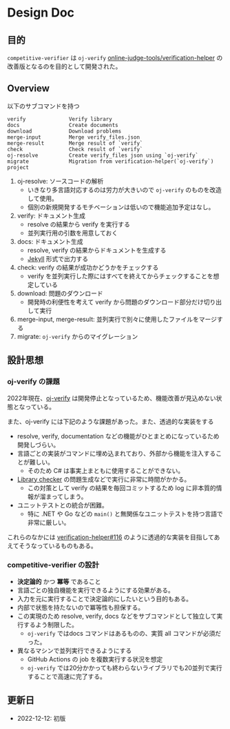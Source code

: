 # Design Doc

## 目的

`competitive-verifier` は `oj-verify` [online-judge-tools/verification-helper](https://github.com/online-judge-tools/verification-helper) の改善版となるのを目的として開発された。

## Overview

以下のサブコマンドを持つ

    verify              Verify library
    docs                Create documents
    download            Download problems
    merge-input         Merge verify_files.json
    merge-result        Merge result of `verify`
    check               Check result of `verify`
    oj-resolve          Create verify_files json using `oj-verify`
    migrate             Migration from verification-helper(`oj-verify`) project

1. oj-resolve: ソースコードの解析
    - いきなり多言語対応するのは労力が大きいので `oj-verify` のものを改造して使用。
    - 個別の新規開発するモチベーションは低いので機能追加予定はなし。
1. verify: ドキュメント生成
    - resolve の結果から verify を実行する
    - 並列実行用の引数を用意しておく
1. docs: ドキュメント生成
    - resolve, verify の結果からドキュメントを生成する
    - [Jekyll](https://jekyllrb-ja.github.io/) 形式で出力する
1. check: verify の結果が成功かどうかをチェックする
    - verify を並列実行した際にはすべてを終えてからチェックすることを想定している
1. download: 問題のダウンロード
    - 開発時の利便性を考えて verify から問題のダウンロード部分だけ切り出して実行
1. merge-input, merge-result: 並列実行で別々に使用したファイルをマージする
1. migrate: `oj-verify` からのマイグレーション

## 設計思想
### oj-verify の課題

2022年現在、[oj-verify](https://github.com/online-judge-tools/verification-helper) は開発停止となっているため、機能改善が見込めない状態となっている。

また、oj-verify には下記のような課題があった。また、透過的な実装をする

- resolve, verify, documentation などの機能がひとまとめになっているため開発しづらい。
- 言語ごとの実装がコマンドに埋め込まれており、外部から機能を注入することが難しい。
  - そのため C# は事実上まともに使用することができない。
- [Library checker](https://github.com/yosupo06/library-checker-problems) の問題生成などで実行に非常に時間がかかる。
  - この対策として verify の結果を毎回コミットするため log に非本質的情報が溜まってしまう。
- ユニットテストとの統合が困難。
  - 特に .NET や Go などの `main()` と無関係なユニットテストを持つ言語で非常に厳しい。

これらのなかには [verification-helper#116](https://github.com/online-judge-tools/verification-helper/issues/116) のように透過的な実装を目指してあえてそうなっているものもある。


### competitive-verifier の設計

-  **決定論的** かつ **冪等** であること
  - 言語ごとの独自機能を実行できるようにする効果がある。
  - 入力を元に実行することで決定論的にしたいという目的もある。
  - 内部で状態を持たないので冪等性も担保する。
  - この実現のため resolve, verify, docs などをサブコマンドとして独立して実行するよう制限した。
    - `oj-verify` ではdocs コマンドはあるものの、実質 all コマンドが必須だった。
- 異なるマシンで並列実行できるようにする
  - GitHub Actions の job を複数実行する状況を想定
  - `oj-verify` では20分かかっても終わらないライブラリでも20並列で実行することで高速に完了する。


## 更新日
- 2022-12-12: 初版